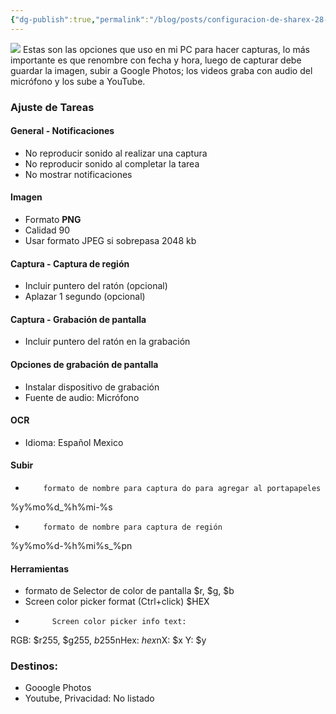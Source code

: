 ```yaml
---
{"dg-publish":true,"permalink":"/blog/posts/configuracion-de-sharex-28-grabar-audio-2-c-subir-a-youtube-29/","dgPassFrontmatter":true}
---
```


![](../fetched_images\ShareX_Screenshot.png)
Estas son las opciones que uso en mi PC para hacer capturas, lo más importante es que renombre con fecha y hora, luego de capturar debe guardar la imagen, subir a Google Photos; los videos graba con audio del micrófono y los sube a YouTube.
### 

### Ajuste de Tareas
#### General \- Notificaciones
* No reproducir sonido al realizar una captura
* No reproducir sonido al completar la tarea
* No mostrar notificaciones

#### Imagen
* Formato **PNG**
* Calidad 90
* Usar formato JPEG si sobrepasa 2048 kb

#### Captura \- Captura de región
* Incluir puntero del ratón \(opcional\)
* Aplazar 1 segundo \(opcional\)

#### Captura \- Grabación de pantalla
* Incluir puntero del ratón en la grabación

#### Opciones de grabación de pantalla
* Instalar dispositivo de grabación
* Fuente de audio: Micrófono

#### OCR
* Idioma: Español Mexico

#### Subir
* 
          formato de nombre para captura do para agregar al portapapeles
%y%mo%d\_%h%mi\-%s
        
* 
          formato de nombre para captura de región
%y%mo%d\-%h%mi%s\_%pn
        

#### Herramientas
* formato de Selector de color de pantalla
$r, $g, $b
* Screen color picker format \(Ctrl\+click\)
$HEX
* 
            Screen color picker info text:
RGB: $r255, $g255, $b255$nHex:
            $hex$nX: $x Y: $y
          

### Destinos:
* Gooogle Photos
* Youtube, Privacidad: No listado

